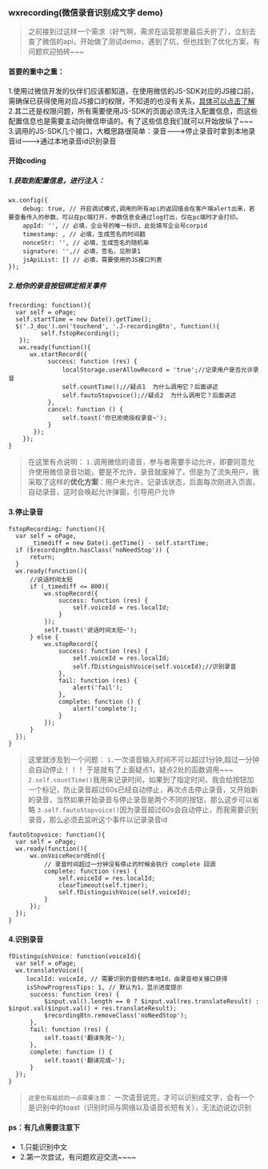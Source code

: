 ### wxrecording(微信录音识别成文字 demo)

> 之前接到过这样一个需求（好气啊，需求在运营那里最后夭折了），立刻去查了微信的api，开始做了测试demo，遇到了坑，但也找到了优化方案，有问题欢迎拍砖~~~

#### 首要的重中之重：
1.使用过微信开发的伙伴们应该都知道，在使用微信的JS-SDK对应的JS接口前，需确保已获得使用对应JS接口的权限，不知道的也没有关系，[具体可以点击了解](http://qydev.weixin.qq.com/wiki/index.php?title=%E5%BE%AE%E4%BF%A1JS%E6%8E%A5%E5%8F%A3#.E8.AF.86.E5.88.AB.E9.9F.B3.E9.A2.91.E5.B9.B6.E8.BF.94.E5.9B.9E.E8.AF.86.E5.88.AB.E7.BB.93.E6.9E.9C.E6.8E.A5.E5.8F.A3)
2.其二还是权限问题，所有需要使用JS-SDK的页面必须先注入配置信息，而这些配置信息也是需要主动向微信申请的。有了这些信息我们就可以开始放纵了~~~
3.调用的JS-SDK几个接口，大概思路很简单：录音--->停止录音时拿到本地录音id--->通过本地录音id识别录音

#### 开始coding
##### 1.获取到配置信息，进行注入：

    wx.config({
	    debug: true, // 开启调试模式,调用的所有api的返回值会在客户端alert出来，若要查看传入的参数，可以在pc端打开，参数信息会通过log打出，仅在pc端时才会打印。
	    appId: '', // 必填，企业号的唯一标识，此处填写企业号corpid
	    timestamp: , // 必填，生成签名的时间戳
	    nonceStr: '', // 必填，生成签名的随机串
	    signature: '',// 必填，签名，见附录1
	    jsApiList: [] // 必填，需要使用的JS接口列表
    });
##### 2.给你的录音按钮绑定相关事件

    frecording: function(){
      var self = oPage;
      self.startTime = new Date().getTime();
      $('.J_doc').on('touchend', '.J-recordingBtn', function(){
             self.fstopRecording();
       });
       wx.ready(function(){
          wx.startRecord({
               success: function (res) {
                   localStorage.userAllowRecord = 'true';//记录用户是否允许录音
                   self.countTime();//疑点1  为什么调用它？后面讲述
                   self.fautoStopvoice();//疑点2  为什么调用它？后面讲述
               },
               cancel: function () {
                   self.toast('你已拒绝授权录音~');
               }
           });
        });
    }
    

>在这里有点说明：
>`1.`调用微信的语音，参与者需要手动允许，即要同意允许使用微信录音功能，要是不允许，录音就废掉了。但是为了流失用户，我采取了这样的**优化方案**：用户未允许，记录该状态，后面每次刚进入页面，自动录音，这时会唤起允许弹窗，引导用户允许

#### 3.停止录音

    fstopRecording: function(){
      var self = oPage,
          _timediff = new Date().getTime() - self.startTime;   
      if ($recordingBtn.hasClass('noNeedStop')) {
          return;
      }              
      wx.ready(function(){
          //说话时间太短
          if (_timediff <= 800){
              wx.stopRecord({
                  success: function (res) {
                      self.voiceId = res.localId;
                  }
              });
              self.toast('说话时间太短~');
          } else {
              wx.stopRecord({
                  success: function (res) {
                      self.voiceId = res.localId;
                      self.fDistinguishVoice(self.voiceId);//识别录音
                  },
                  fail: function (res) {
                      alert('fail');
                  },
                  complete: function () {
                      alert('complete');
                  }
              });
          }                
      });
	}

> 这里就涉及到一个问题：
> `1.`一次语音输入时间不可以超过1分钟,超过一分钟会自动停止！！！
> 于是就有了上面疑点1，疑点2处的函数调用~~~
> `2.self.countTime()`我用来记录时间，如果到了指定时间，我会给按钮加一个标记，防止录音超过60s已经自动停止，再次点击停止录音，又开始新的录音，当然如果开始录音与停止录音是两个不同的按钮，那么这步可以省略
> `3.self.fautoStopvoice()`因为录音超过60s会自动停止，而我需要识别录音，那么必须去监听这个事件以记录录音id

    fautoStopvoice: function(){
      var self = oPage;
      wx.ready(function(){
          wx.onVoiceRecordEnd({
              // 录音时间超过一分钟没有停止的时候会执行 complete 回调
              complete: function (res) {
                  self.voiceId = res.localId;
                  clearTimeout(self.timer);
                  self.fDistinguishVoice(self.voiceId);
              }
          });
      });
    }

#### 4.识别录音

    fDistinguishVoice: function(voiceId){
      var self = oPage;
      wx.translateVoice({
         localId: voiceId, // 需要识别的音频的本地Id，由录音相关接口获得
         isShowProgressTips: 1, // 默认为1，显示进度提示
          success: function (res) {
              $input.val().length == 0 ? $input.val(res.translateResult) : $input.val($input.val() + res.translateResult);
              $recordingBtn.removeClass('noNeedStop');
          },
          fail: function (res) {
              self.toast('翻译失败~');
          },
          complete: function () {
              self.toast('翻译完成~');
          }
      });
    }

> `这里也有尴尬的一点需要注意`：
>一次语音说完，才可以识别成文字，会有一个是识别中的toast（识别时间与网络以及语音长短有关），无法边说边识别

#### ps：有几点需要注意下
- 1.只能识别中文
- 2.第一次尝试，有问题欢迎交流~~~~

